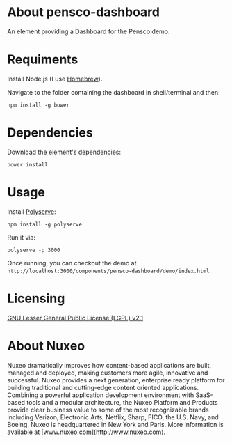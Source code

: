 # About pensco-dashboard

An element providing a Dashboard for the Pensco demo.

# Requiments

Install Node.js (I use [Homebrew](http://brew.sh/)).

Navigate to the folder containing the dashboard in shell/terminal and then:

    npm install -g bower

# Dependencies

Download the element's dependencies:

    bower install

# Usage

Install [Polyserve](https://github.com/PolymerLabs/polyserve):

    npm install -g polyserve

Run it via:

    polyserve -p 3000

Once running, you can checkout the demo at `http://localhost:3000/components/pensco-dashboard/demo/index.html`.

# Licensing

[GNU Lesser General Public License (LGPL) v2.1](http://www.gnu.org/licenses/lgpl-2.1.html)

# About Nuxeo

Nuxeo dramatically improves how content-based applications are built, managed and deployed, making customers more agile, innovative and successful. Nuxeo provides a next generation, enterprise ready platform for building traditional and cutting-edge content oriented applications. Combining a powerful application development environment with SaaS-based tools and a modular architecture, the Nuxeo Platform and Products provide clear business value to some of the most recognizable brands including Verizon, Electronic Arts, Netflix, Sharp, FICO, the U.S. Navy, and Boeing. Nuxeo is headquartered in New York and Paris. More information is available at [www.nuxeo.com](http://www.nuxeo.com).